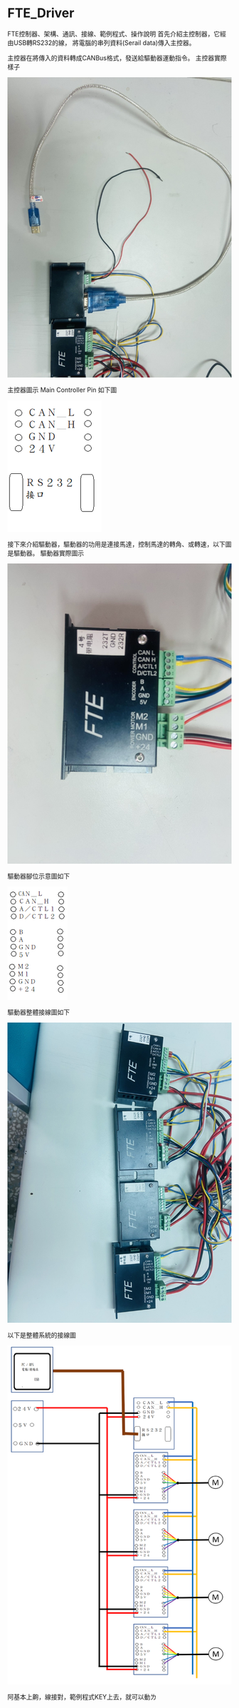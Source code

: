 # FTE_Driver
FTE控制器、架構、通訊、接線、範例程式、操作說明
首先介紹主控制器，它經由USB轉RS232的線，
將電腦的串列資料(Serail data)傳入主控器。

主控器在將傳入的資料轉成CANBus格式，發送給驅動器運動指令。
主控器實際樣子 

![image](https://github.com/harry123180/FTE_Driver/blob/main/%E5%9C%96%E6%AA%94/%E4%B8%BB%E6%8E%A7%E6%8E%A5%E7%B7%9A%E5%9C%96Main%20controller%20Wiring%20Diagram.jpg)

主控器圖示 Main Controller Pin
如下圖


![image](https://github.com/harry123180/FTE_Driver/blob/main/%E5%9C%96%E6%AA%94/%E4%B8%BB%E6%8E%A7%E5%99%A8%E5%9C%96%E7%A4%BAMain%20controller%20Diagram.png)

接下來介紹驅動器，驅動器的功用是連接馬達，控制馬達的轉角、或轉速，以下圖是驅動器。
驅動器實際圖示

![image](https://github.com/harry123180/FTE_Driver/blob/main/%E5%9C%96%E6%AA%94/%E9%A9%85%E5%8B%95%E5%99%A8%E8%85%B3%E4%BD%8D%E5%9C%96Driver%20Pin%20Diagram.jpg)

驅動器腳位示意圖如下

![image](https://github.com/harry123180/FTE_Driver/blob/main/%E5%9C%96%E6%AA%94/%E9%A9%85%E5%8B%95%E5%99%A8%E5%9C%96%E7%A4%BADriver%20Diagram.png)

驅動器整體接線圖如下

![image](https://github.com/harry123180/FTE_Driver/blob/main/%E5%9C%96%E6%AA%94/%E9%A9%85%E5%8B%95%E5%99%A8%E6%8E%A5%E7%B7%9A%E5%9C%96Driver%20Wiring%20Diagram.jpg)


以下是整體系統的接線圖

![image](https://github.com/harry123180/FTE_Driver/blob/main/%E7%B3%BB%E7%B5%B1%E7%B7%9A%E8%B7%AFSystem%20Wiring%20Diagram.png)

阿基本上齁，線接對，範例程式KEY上去，就可以動ㄌ
